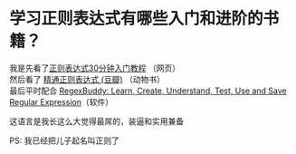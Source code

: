 # 学习正则表达式有哪些入门和进阶的书籍？

我是先看了[正则表达式30分钟入门教程](http://deerchao.net/tutorials/regex/regex.htm) （网页）  
然后看了 [精通正则表达式 (豆瓣)](http://book.douban.com/subject/2154713/) （动物书）  
最后平时配合 [RegexBuddy: Learn, Create, Understand, Test, Use and Save Regular Expression](http://www.regexbuddy.com/)（软件）  

这语言是我长这么大觉得最屌的，装逼和实用兼备  

PS: 我已经把儿子起名叫正则了